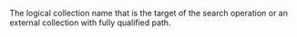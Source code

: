 The logical collection name that is the target of the search operation or an external collection
		with fully qualified path.